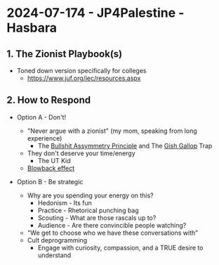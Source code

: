 # 2024-07-174 - JP4Palestine - Hasbara

## 1.  The Zionist Playbook(s)
- Toned down version specifically for colleges
  -  https://www.juf.org/iec/resources.aspx

## 2. How to Respond
- Option A - Don't!
  - "Never argue with a zionist" (my mom, speaking from long experience)
    - The [Bullshit Assymmetry Principle](https://en.wikipedia.org/wiki/Brandolini%27s_law) and The [Gish Gallop](https://en.wikipedia.org/wiki/Gish_gallop) Trap 
  - They don't deserve your time/energy
    - The UT Kid
  - [Blowback effect]()
  
- Option B - Be strategic
  - Why are you spending your energy on this? 
    - Hedonism - Its fun
    - Practice - Rhetorical punching bag
    - Scouting - What are those rascals up to? 
    - Audience - Are there convincible people watching?
  - "We get to choose who we have these conversations with"
  - Cult deprogramming
    - Engage with curiosity, compassion, and a TRUE desire to understand